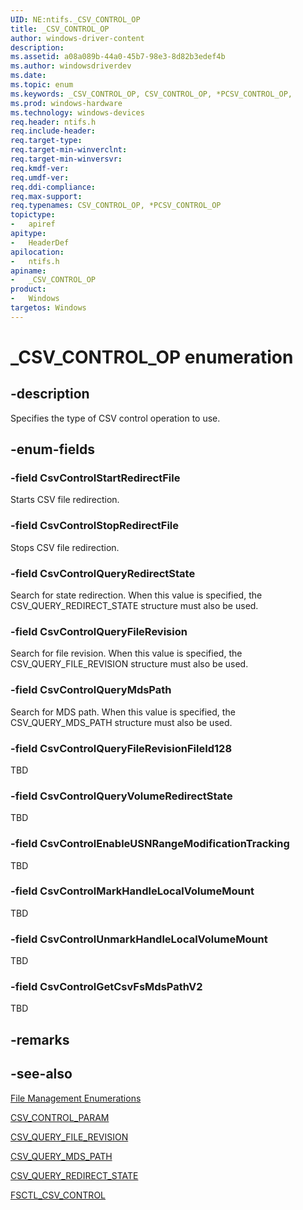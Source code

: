```yaml
---
UID: NE:ntifs._CSV_CONTROL_OP
title: _CSV_CONTROL_OP
author: windows-driver-content
description: 
ms.assetid: a08a089b-44a0-45b7-98e3-8d82b3edef4b
ms.author: windowsdriverdev
ms.date: 
ms.topic: enum
ms.keywords: _CSV_CONTROL_OP, CSV_CONTROL_OP, *PCSV_CONTROL_OP, 
ms.prod: windows-hardware
ms.technology: windows-devices
req.header: ntifs.h
req.include-header:
req.target-type:
req.target-min-winverclnt:
req.target-min-winversvr:
req.kmdf-ver:
req.umdf-ver:
req.ddi-compliance:
req.max-support:
req.typenames: CSV_CONTROL_OP, *PCSV_CONTROL_OP
topictype: 
-	apiref
apitype: 
-	HeaderDef
apilocation: 
-	ntifs.h
apiname: 
-	_CSV_CONTROL_OP
product:
-	Windows
targetos: Windows
---
```


# _CSV_CONTROL_OP enumeration

## -description

Specifies the type of CSV control operation to use.


## -enum-fields

### -field CsvControlStartRedirectFile

Starts CSV file redirection.

### -field CsvControlStopRedirectFile 
Stops CSV file redirection.
### -field CsvControlQueryRedirectState 
Search for state redirection. When this value is specified, the CSV_QUERY_REDIRECT_STATE structure must also be used.
### -field CsvControlQueryFileRevision  
Search for file revision. When this value is specified, the CSV_QUERY_FILE_REVISION structure must also be used.
### -field CsvControlQueryMdsPath 
Search for MDS path. When this value is specified, the CSV_QUERY_MDS_PATH structure must also be used.
### -field CsvControlQueryFileRevisionFileId128 
TBD 
### -field CsvControlQueryVolumeRedirectState 
TBD 
### -field CsvControlEnableUSNRangeModificationTracking 
TBD 
### -field CsvControlMarkHandleLocalVolumeMount 
TBD 
### -field CsvControlUnmarkHandleLocalVolumeMount 
TBD 
### -field CsvControlGetCsvFsMdsPathV2 
TBD 

## -remarks

## -see-also

[File Management Enumerations](https://msdn.microsoft.com/library/windows/desktop/aa364231)

[CSV_CONTROL_PARAM](https://msdn.microsoft.com/library/windows/desktop/dn280466)

[CSV_QUERY_FILE_REVISION](https://msdn.microsoft.com/library/windows/desktop/dn280469)

[CSV_QUERY_MDS_PATH](https://msdn.microsoft.com/library/windows/desktop/dn280470) 

[CSV_QUERY_REDIRECT_STATE](https://msdn.microsoft.com/library/windows/desktop/dn280471)

[FSCTL_CSV_CONTROL](https://msdn.microsoft.com/library/windows/desktop/dn280516)